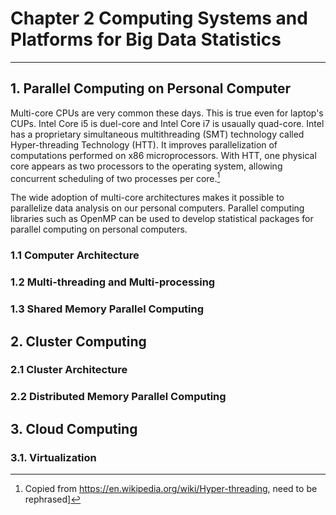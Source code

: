 # Chapter 2 Computing Systems and Platforms for Big Data Statistics
---

## 1. Parallel Computing on Personal Computer

Multi-core CPUs are very common these days. This is true even for laptop's CUPs. Intel Core i5 is duel-core and Intel Core i7 is usaually quad-core. Intel has a proprietary simultaneous multithreading (SMT) technology called Hyper-threading Technology (HTT). It improves parallelization of computations performed on x86 microprocessors. With HTT, one physical core appears as two processors to the operating system, allowing concurrent scheduling of two processes per core.[^TODO1]

[^TODO1]: Copied from https://en.wikipedia.org/wiki/Hyper-threading, need to be rephrased] 

The wide adoption of multi-core architectures makes it possible to parallelize data analysis on our personal computers. Parallel computing libraries such as OpenMP can be used to develop statistical packages for parallel computing on personal computers. 

### 1.1 Computer Architecture

### 1.2 Multi-threading and Multi-processing

### 1.3 Shared Memory Parallel Computing

## 2. Cluster Computing

### 2.1 Cluster Architecture 

### 2.2 Distributed Memory Parallel Computing

## 3. Cloud Computing

### 3.1. Virtualization